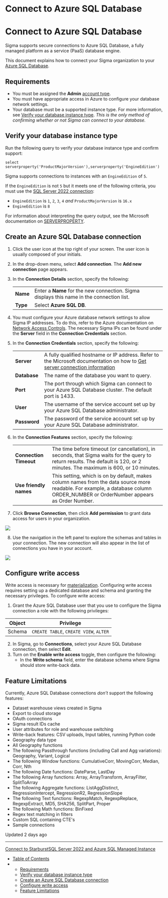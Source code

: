 # Connect to Azure SQL Database

# Connect to Azure SQL Database

Sigma supports secure connections to Azure SQL Database, a fully managed platform as a service (PaaS) database engine.

This document explains how to connect your Sigma organization to your [Azure SQL Database](https://azure.microsoft.com/en-us/products/azure-sql/database).

## Requirements

* You must be assigned the **Admin** [account type](/docs/user-account-types).
* You must have appropriate access in Azure to configure your database network settings.
* Your database must be a supported instance type. For more information, see [Verify your database instance type](#verify-your-database-instance-type). *This is the only method of confirming whether or not Sigma can connect to your database.*

## Verify your database instance type

Run the following query to verify your database instance type and confirm support:

```
select serverproperty('ProductMajorVersion'),serverproperty('EngineEdition')
```

Sigma supports connections to instances with an `EngineEdition` of `5`.

If the `EngineEdition` is not `5` but it meets one of the following criteria, you must use the [SQL Server 2022 connection](/docs/connect-to-sql-server-2022):

* `EngineEdition` is `1`, `2`, `3`, `4` *and* `ProductMajorVersion` is `16.x`
* `EngineEdition` is `8`

For information about interpreting the query output, see the Microsoft documentation on [SERVERPROPERTY](https://learn.microsoft.com/en-us/sql/t-sql/functions/serverproperty-transact-sql?view=sql-server-ver16).

## Create an Azure SQL Database connection

1. Click the user icon at the top right of your screen.
   The user icon is usually composed of your initials.
2. In the drop-down menu, select **Add connection**. The **Add new connection** page appears.
3. In the **Connection Details** section, specify the following:

   |  |  |
   | --- | --- |
   | **Name** | Enter a **Name** for the new connection. Sigma displays this name in the connection list. |
   | **Type** | Select **Azure SQL DB**. |
4. You must configure your Azure database network settings to allow Sigma IP addresses. To do this, refer to the Azure documentation on [Network Access Controls](https://learn.microsoft.com/en-us/azure/azure-sql/database/network-access-controls-overview?view=azuresql). The necessary Sigma IPs can be found under the **Server** field in the **Connection Credentials** section.
5. In the **Connection Credentials** section, specify the following:

   |  |  |
   | --- | --- |
   | **Server** | A fully qualified hostname or IP address. Refer to the Microsoft documentation on how to [Get server connection information](https://learn.microsoft.com/en-us/azure/azure-sql/database/connect-query-content-reference-guide?view=azuresql#get-server-connection-information/) |
   | **Database** | The name of the database you want to query. |
   | **Port** | The port through which Sigma can connect to your Azure SQL Database cluster. The default port is 1433. |
   | **User** | The username of the service account set up by your Azure SQL Database administrator. |
   | **Password** | The password of the service account set up by your Azure SQL Database administrator. |
6. In the **Connection Features** section, specify the following:

   |  |  |
   | --- | --- |
   | **Connection Timeout** | The time before timeout (or cancellation), in seconds, that Sigma waits for the query to return results.  The default is 120, or 2 minutes.  The maximum is 600, or 10 minutes. |
   | **Use friendly names** | This setting, which is on by default, makes column names from the data source more readable.  For example, a database column ORDER\_NUMBER or OrderNumber appears as Order Number. |
7. Click **Browse Connection**, then click **Add permission** to grant data access for users in your organization.

![](https://files.readme.io/ac37e8ccb166eb967cdf44116ebcd3dc0889558b0e8197cb7f212ec930490c20-add_permissions_azure_SQL.png)

8. Use the navigation in the left panel to explore the schemas and tables in your connection. The new connection will also appear in the list of connections you have in your account.

![](https://files.readme.io/364e0a03c67526eff757f6341665cc849508ec6038fb2ab3c8038100f7b20f1d-sampleschematable.png)

## Configure write access

Write access is necessary for [materialization](/docs/materialization). Configuring write access requires setting up a dedicated database and schema and granting the necessary privileges. To configure write access:

1. Grant the Azure SQL Database user that you use to configure the Sigma connection a role with the following privileges:

| Object | Privilege |
| --- | --- |
| Schema | `CREATE TABLE`, `CREATE VIEW`, `ALTER` |

2. In Sigma, go to **Connections**, select your Azure SQL Database connection, then select **Edit**.
3. Turn on the **Enable write access** toggle, then configure the following:
   * In the **Write schema** field, enter the database schema where Sigma should store write-back data.

## Feature Limitations

Currently, Azure SQL Database connections *don’t* support the following features:

* Dataset warehouse views created in Sigma
* Export to cloud storage
* OAuth connections
* Sigma result IDs cache
* User attributes for role and warehouse switching
* Write-back features: CSV uploads, Input tables, running Python code
* Geography data type
* All Geography functions
* The following Passthrough functions (including Call and Agg variations): Geography, Variant, Logical
* The following Window functions: CumulativeCorr, MovingCorr, Median, Corr, Nth
* The following Date functions: DateParse, LastDay
* The following Array functions: Array, ArrayTransform, ArrayFilter, SplitToArray
* The following Aggregate functions: ListAggDistinct, RegressionIntercept, RegressionR2, RegressionSlope
* The following Text functions: RegexpMatch, RegexpReplace, RegexpExtract, MD5, SHA256, SplitPart, Proper
* The following Math functions: BinFixed
* Regex text matching in filters
* Custom SQL containing CTE's
* Sample connections

Updated 2 days ago

---

[Connect to Starburst](/docs/connect-to-starburst)[SQL Server 2022 and Azure SQL Managed Instance](/docs/sql-server)

* [Table of Contents](#)
* + [Requirements](#requirements)
  + [Verify your database instance type](#verify-your-database-instance-type)
  + [Create an Azure SQL Database connection](#create-an-azure-sql-database-connection)
  + [Configure write access](#configure-write-access)
  + [Feature Limitations](#feature-limitations)